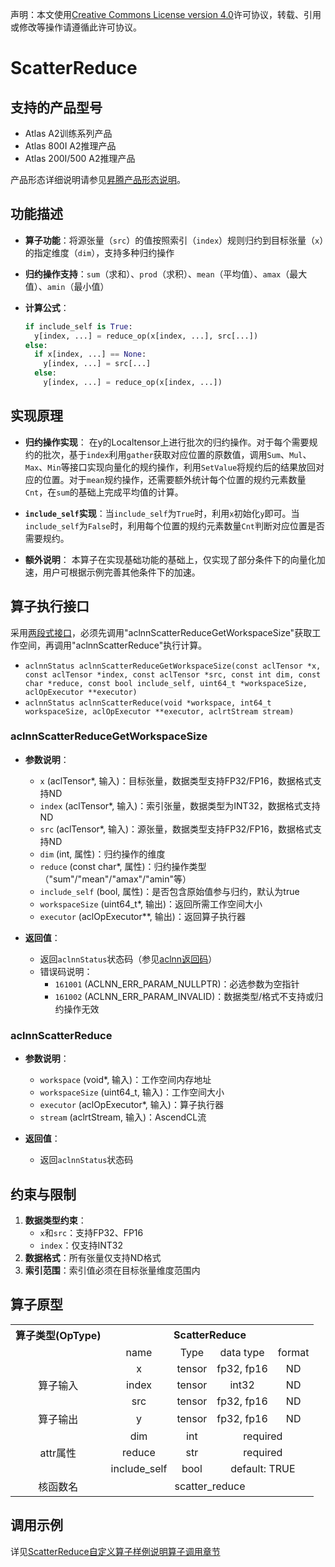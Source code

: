 声明：本文使用[Creative Commons License version 4.0](https://creativecommons.org/licenses/by/4.0/legalcode)许可协议，转载、引用或修改等操作请遵循此许可协议。

# ScatterReduce

## 支持的产品型号

- Atlas A2训练系列产品
- Atlas 800I A2推理产品
- Atlas 200I/500 A2推理产品

产品形态详细说明请参见[昇腾产品形态说明](https://www.hiascend.com/document/redirect/CannCommunityProductForm)。

## 功能描述

- **算子功能**：将源张量（`src`）的值按照索引（`index`）规则归约到目标张量（`x`）的指定维度（`dim`），支持多种归约操作

- **归约操作支持**：`sum`（求和）、`prod`（求积）、`mean`（平均值）、`amax`（最大值）、`amin`（最小值）

- **计算公式**：
  ```python
  if include_self is True:
    y[index, ...] = reduce_op(x[index, ...], src[...])
  else:
    if x[index, ...] == None:
      y[index, ...] = src[...]
    else:
      y[index, ...] = reduce_op(x[index, ...])
  ```

## 实现原理

- **归约操作实现**：
  在y的Localtensor上进行批次的归约操作。对于每个需要规约的批次，基于`index`利用`gather`获取对应位置的原数值，调用`Sum`、`Mul`、`Max`、`Min`等接口实现向量化的规约操作，利用`SetValue`将规约后的结果放回对应的位置。对于`mean`规约操作，还需要额外统计每个位置的规约元素数量`Cnt`，在`sum`的基础上完成平均值的计算。

- **`include_self`实现**：当`include_self`为`True`时，利用`x`初始化`y`即可。当`include_self`为`False`时，利用每个位置的规约元素数量`Cnt`判断对应位置是否需要规约。

- **额外说明**：
  本算子在实现基础功能的基础上，仅实现了部分条件下的向量化加速，用户可根据示例完善其他条件下的加速。

## 算子执行接口

采用[两段式接口](common/两段式接口.md)，必须先调用"aclnnScatterReduceGetWorkspaceSize"获取工作空间，再调用"aclnnScatterReduce"执行计算。

* `aclnnStatus aclnnScatterReduceGetWorkspaceSize(const aclTensor *x, const aclTensor *index, const aclTensor *src, const int dim, const char *reduce, const bool include_self, uint64_t *workspaceSize, aclOpExecutor **executor)`
* `aclnnStatus aclnnScatterReduce(void *workspace, int64_t workspaceSize, aclOpExecutor **executor, aclrtStream stream)`

### aclnnScatterReduceGetWorkspaceSize

- **参数说明**：
  - `x` (aclTensor*, 输入)：目标张量，数据类型支持FP32/FP16，数据格式支持ND
  - `index` (aclTensor*, 输入)：索引张量，数据类型为INT32，数据格式支持ND
  - `src` (aclTensor*, 输入)：源张量，数据类型支持FP32/FP16，数据格式支持ND
  - `dim` (int, 属性)：归约操作的维度
  - `reduce` (const char*, 属性)：归约操作类型（"sum"/"mean"/"amax"/"amin"等）
  - `include_self` (bool, 属性)：是否包含原始值参与归约，默认为true
  - `workspaceSize` (uint64_t*, 输出)：返回所需工作空间大小
  - `executor` (aclOpExecutor**, 输出)：返回算子执行器

- **返回值**：
  - 返回`aclnnStatus`状态码（参见[aclnn返回码](https://www.hiascend.com/document/detail/zh/CANNCommunityEdition/800alpha003/apiref/aolapi/context/common/aclnn%E8%BF%94%E5%9B%9E%E7%A0%81_fuse.md)）
  - 错误码说明：
    - `161001` (ACLNN_ERR_PARAM_NULLPTR)：必选参数为空指针
    - `161002` (ACLNN_ERR_PARAM_INVALID)：数据类型/格式不支持或归约操作无效

### aclnnScatterReduce

- **参数说明**：
  - `workspace` (void*, 输入)：工作空间内存地址
  - `workspaceSize` (uint64_t, 输入)：工作空间大小
  - `executor` (aclOpExecutor*, 输入)：算子执行器
  - `stream` (aclrtStream, 输入)：AscendCL流

- **返回值**：
  - 返回`aclnnStatus`状态码

## 约束与限制

1. **数据类型约束**：
   - `x`和`src`：支持FP32、FP16
   - `index`：仅支持INT32
2. **数据格式**：所有张量仅支持ND格式
3. **索引范围**：索引值必须在目标张量维度范围内

## 算子原型

<table>
<tr><th align="center">算子类型(OpType)</th><th colspan="4" align="center">ScatterReduce</th></tr>
<tr><td align="center"> </td><td align="center">name</td><td align="center">Type</td><td align="center">data type</td><td align="center">format</td></tr>
<tr><td rowspan="3" align="center">算子输入</td>
    <td align="center">x</td><td align="center">tensor</td><td align="center">fp32, fp16</td><td align="center">ND</td></tr>
    <td align="center">index</td><td align="center">tensor</td><td align="center">int32</td><td align="center">ND</td></tr>
    <td align="center">src</td><td align="center">tensor</td><td align="center">fp32, fp16</td><td align="center">ND</td></tr>
<tr><td rowspan="1" align="center">算子输出</td>
    <td align="center">y</td><td align="center">tensor</td><td align="center">fp32, fp16</td><td align="center">ND</td></tr>
<tr><td rowspan="3" align="center">attr属性</td>
    <td align="center">dim</td><td align="center">int</td><td colspan="2" align="center">required</td></tr>
    <td align="center">reduce</td><td align="center">str</td><td colspan="2" align="center">required</td></tr>
    <td align="center">include_self</td><td align="center">bool</td><td colspan="2" align="center">default: TRUE</td></tr>
<tr><td rowspan="1" align="center">核函数名</td><td colspan="4" align="center">scatter_reduce</td></tr>
</table>

## 调用示例

详见[ScatterReduce自定义算子样例说明算子调用章节](../README.md#算子调用)
</details>

